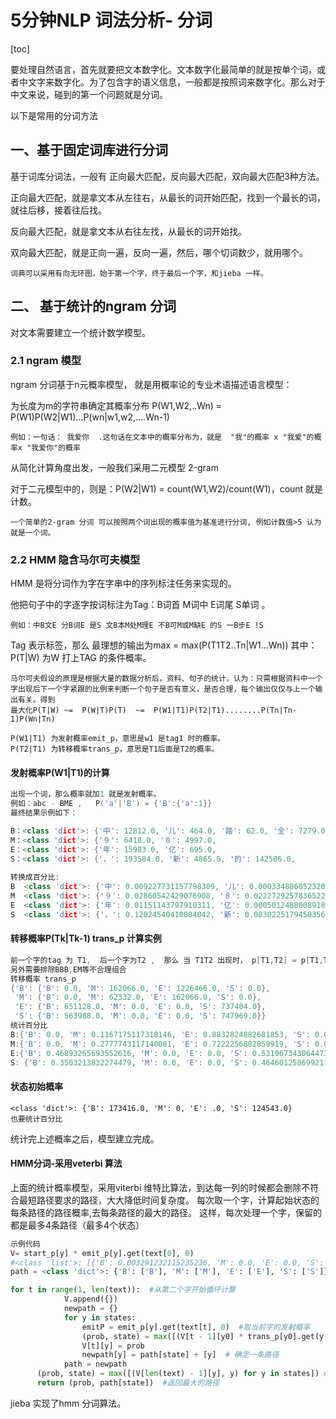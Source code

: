 # 5分钟NLP 词法分析- 分词

[toc]

要处理自然语言，首先就要把文本数字化。文本数字化最简单的就是按单个词，或者中文字来数字化。为了包含字的语义信息，一般都是按照词来数字化。那么对于中文来说，碰到的第一个问题就是分词。

以下是常用的分词方法

## 一、基于固定词库进行分词

基于词库分词法，一般有 正向最大匹配，反向最大匹配，双向最大匹配3种方法。

正向最大匹配，就是拿文本从左往右，从最长的词开始匹配，找到一个最长的词，就往后移，接着往后找。

反向最大匹配，就是拿文本从右往左找，从最长的词开始找。

双向最大匹配，就是正向一遍，反向一遍，然后，哪个切词数少，就用哪个。

```
词典可以采用有向无环图，始于第一个字，终于最后一个字，和jieba 一样。
```





## 二、 基于统计的ngram 分词

对文本需要建立一个统计数学模型。

### 2.1 ngram 模型

ngram 分词基于n元概率模型， 就是用概率论的专业术语描述语言模型：

为长度为m的字符串确定其概率分布  P(W1,W2,..Wn) = P(W1)P(W2|W1)...P(wn|w1,w2,....Wn-1)

``` 
例如：一句话： 我爱你  .这句话在文本中的概率分布为，就是  "我"的概率 x "我爱"的概率x "我爱你"的概率
```

从简化计算角度出发，一般我们采用二元模型 2-gram

对于二元模型中的，则是：P(W2|W1) = count(W1,W2)/count(W1)，count 就是计数。

```
一个简单的2-gram 分词 可以按照两个词出现的概率值为基准进行分词, 例如计数值>5 认为就是一个词。
```



### 2.2 HMM 隐含马尔可夫模型

HMM 是将分词作为字在字串中的序列标注任务来实现的。

他把句子中的字逐字按词标注为Tag：B词首 M词中 E词尾 S单词 。

```
例如：中B文E 分B词E 是S 文B本M处M理E 不B可M或M缺E 的S 一B步E !S
```

Tag 表示标签，那么 最理想的输出为max = max(P(T1T2..Tn|W1...Wn)) 其中：P(T|W) 为W 打上TAG 的条件概率。

```
马尔可夫假设的原理是根据大量的数据分析后，资料、句子的统计，认为：只需根据资料中一个字出现后下一个字紧跟的比例来判断一个句子是否有意义，是否合理，每个输出仅仅与上一个输出有关。得到
最大化P(T|W) ~=  P(W|T)P(T)  ~=  P(W1|T1)P(T2|T1)........P(Tn|Tn-1)P(Wn|Tn) 

P(W1|T1) 为发射概率emit_p，意思是w1 是tag1 时的概率。
P(T2|T1) 为转移概率trans_p，意思是T1后面是T2的概率。
```

#### 发射概率P(W1|T1)的计算

```c++
出现一个词，那么概率就加1 就是发射概率。 
例如：abc - BME ,   P('a'|'B') = {'B':{'a':1}}
最终结果示例如下：

B：<class 'dict'>: {'中': 12812.0, '儿': 464.0, '踏': 62.0, '全': 7279.0, '各': 4884.0,
M：<class 'dict'>: {'９': 6418.0, '８': 4997.0, 
E：<class 'dict'>: {'年': 15983.0, '亿': 695.0, 
S：<class 'dict'>: {'，': 193584.0, '新': 4865.0, '的': 142506.0, 
                     
转换成百分比:
B  <class 'dict'>: {'中': 0.009227731157798309, '儿': 0.00033488605232000413, 
M  <class 'dict'>: {'９': 0.02860542429076908, '８': 0.02227292578365226, 
E  <class 'dict'>: {'年': 0.01151143797910311, '亿': 0.0005012488008918772, 
S  <class 'dict'>: {'，': 0.12024540410804042, '新': 0.0030225179450356415,
```

#### 转移概率P(Tk|Tk-1) trans_p 计算实例

```c++
前一个字的tag 为 T1,  后一个字为T2 ,  那么 当 T1T2 出现时， p[T1,T2] = p[T1,T2]+1 
另外需要排除BBB,EM等不合理组合
转移概率 trans_p
{'B': {'B': 0.0, 'M': 162066.0, 'E': 1226466.0, 'S': 0.0}, 
 'M': {'B': 0.0, 'M': 62332.0, 'E': 162066.0, 'S': 0.0}, 
 'E': {'B': 651128.0, 'M': 0.0, 'E': 0.0, 'S': 737404.0}, 
 'S': {'B': 563988.0, 'M': 0.0, 'E': 0.0, 'S': 747969.0}}
统计百分比
B:{'B': 0.0, 'M': 0.1167175117318146, 'E': 0.8832824882681853, 'S': 0.0}
M:{'B': 0.0, 'M': 0.2777743117140081, 'E': 0.7222256882859919, 'S': 0.0}
E:{'B': 0.46893265693552616, 'M': 0.0, 'E': 0.0, 'S': 0.5310673430644739}
S: {'B': 0.3503213832274479, 'M': 0.0, 'E': 0.0, 'S': 0.46460125869921165}

```

#### 状态初始概率

 ```
<class 'dict'>: {'B': 173416.0, 'M': 0, 'E': .0, 'S': 124543.0}
也要统计百分比
 ```

统计完上述概率之后，模型建立完成。



#### HMM分词-采用veterbi 算法


上面的统计概率模型，采用viterbi 维特比算法，到达每一列的时候都会删除不符合最短路径要求的路径，大大降低时间复杂度。
每次取一个字，计算起始状态的每条路径的路径概率,去每条路径的最大的路径。
这样，每次处理一个字，保留的都是最多4条路径（最多4个状态）

```python
示例代码
V= start_p[y] * emit_p[y].get(text[0], 0)
#<class 'list'>: [{'B': 0.003291232115235236, 'M': 0.0, 'E': 0.0, 'S': 0.0012044407157278893}]
path = <class 'dict'>: {'B': ['B'], 'M': ['M'], 'E': ['E'], 'S': ['S']}

for t in range(1, len(text)):  #从第二个字开始循环计算
            V.append({})
            newpath = {}
            for y in states:
                emitP = emit_p[y].get(text[t], 0)  #取当前字的发射概率
                (prob, state) = max([(V[t - 1][y0] * trans_p[y0].get(y, 0)  *emitP, y0) for y0 in states)  # 针对每个状态取得当前最大的路径
                V[t][y] = prob        
                newpath[y] = path[state] + [y]  # 确定一条路径
            path = newpath   
      (prob, state) = max([(V[len(text) - 1][y], y) for y in states]) #取最后的最大值
      return (prob, path[state])  #返回最大的路径
```

jieba 实现了hmm 分词算法。 

